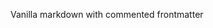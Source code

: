 <!-- ---
title: Vanilla
description: Vanilla description.
nav: 1
--- -->

<!-- update5 -->

Vanilla markdown with commented frontmatter
